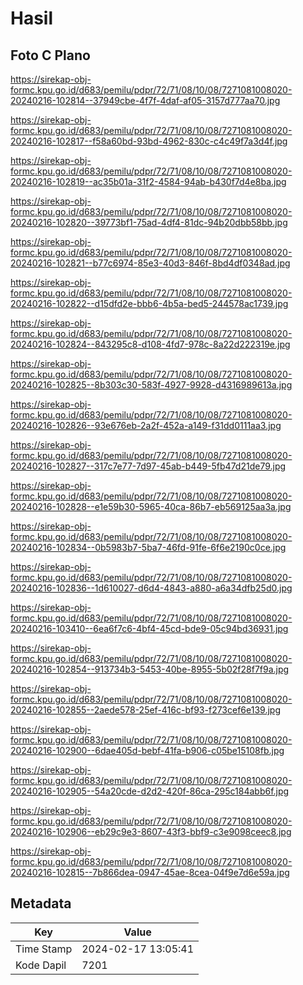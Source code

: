 # Hasil

## Foto C Plano

https://sirekap-obj-formc.kpu.go.id/d683/pemilu/pdpr/72/71/08/10/08/7271081008020-20240216-102814--37949cbe-4f7f-4daf-af05-3157d777aa70.jpg

https://sirekap-obj-formc.kpu.go.id/d683/pemilu/pdpr/72/71/08/10/08/7271081008020-20240216-102817--f58a60bd-93bd-4962-830c-c4c49f7a3d4f.jpg

https://sirekap-obj-formc.kpu.go.id/d683/pemilu/pdpr/72/71/08/10/08/7271081008020-20240216-102819--ac35b01a-31f2-4584-94ab-b430f7d4e8ba.jpg

https://sirekap-obj-formc.kpu.go.id/d683/pemilu/pdpr/72/71/08/10/08/7271081008020-20240216-102820--39773bf1-75ad-4df4-81dc-94b20dbb58bb.jpg

https://sirekap-obj-formc.kpu.go.id/d683/pemilu/pdpr/72/71/08/10/08/7271081008020-20240216-102821--b77c6974-85e3-40d3-846f-8bd4df0348ad.jpg

https://sirekap-obj-formc.kpu.go.id/d683/pemilu/pdpr/72/71/08/10/08/7271081008020-20240216-102822--d15dfd2e-bbb6-4b5a-bed5-244578ac1739.jpg

https://sirekap-obj-formc.kpu.go.id/d683/pemilu/pdpr/72/71/08/10/08/7271081008020-20240216-102824--843295c8-d108-4fd7-978c-8a22d222319e.jpg

https://sirekap-obj-formc.kpu.go.id/d683/pemilu/pdpr/72/71/08/10/08/7271081008020-20240216-102825--8b303c30-583f-4927-9928-d4316989613a.jpg

https://sirekap-obj-formc.kpu.go.id/d683/pemilu/pdpr/72/71/08/10/08/7271081008020-20240216-102826--93e676eb-2a2f-452a-a149-f31dd0111aa3.jpg

https://sirekap-obj-formc.kpu.go.id/d683/pemilu/pdpr/72/71/08/10/08/7271081008020-20240216-102827--317c7e77-7d97-45ab-b449-5fb47d21de79.jpg

https://sirekap-obj-formc.kpu.go.id/d683/pemilu/pdpr/72/71/08/10/08/7271081008020-20240216-102828--e1e59b30-5965-40ca-86b7-eb569125aa3a.jpg

https://sirekap-obj-formc.kpu.go.id/d683/pemilu/pdpr/72/71/08/10/08/7271081008020-20240216-102834--0b5983b7-5ba7-46fd-91fe-6f6e2190c0ce.jpg

https://sirekap-obj-formc.kpu.go.id/d683/pemilu/pdpr/72/71/08/10/08/7271081008020-20240216-102836--1d610027-d6d4-4843-a880-a6a34dfb25d0.jpg

https://sirekap-obj-formc.kpu.go.id/d683/pemilu/pdpr/72/71/08/10/08/7271081008020-20240216-103410--6ea6f7c6-4bf4-45cd-bde9-05c94bd36931.jpg

https://sirekap-obj-formc.kpu.go.id/d683/pemilu/pdpr/72/71/08/10/08/7271081008020-20240216-102854--913734b3-5453-40be-8955-5b02f28f7f9a.jpg

https://sirekap-obj-formc.kpu.go.id/d683/pemilu/pdpr/72/71/08/10/08/7271081008020-20240216-102855--2aede578-25ef-416c-bf93-f273cef6e139.jpg

https://sirekap-obj-formc.kpu.go.id/d683/pemilu/pdpr/72/71/08/10/08/7271081008020-20240216-102900--6dae405d-bebf-41fa-b906-c05be15108fb.jpg

https://sirekap-obj-formc.kpu.go.id/d683/pemilu/pdpr/72/71/08/10/08/7271081008020-20240216-102905--54a20cde-d2d2-420f-86ca-295c184abb6f.jpg

https://sirekap-obj-formc.kpu.go.id/d683/pemilu/pdpr/72/71/08/10/08/7271081008020-20240216-102906--eb29c9e3-8607-43f3-bbf9-c3e9098ceec8.jpg

https://sirekap-obj-formc.kpu.go.id/d683/pemilu/pdpr/72/71/08/10/08/7271081008020-20240216-102815--7b866dea-0947-45ae-8cea-04f9e7d6e59a.jpg


## Metadata

| Key        | Value               |
| ---------- | ------------------- |
| Time Stamp | 2024-02-17 13:05:41 |
| Kode Dapil | 7201                |



